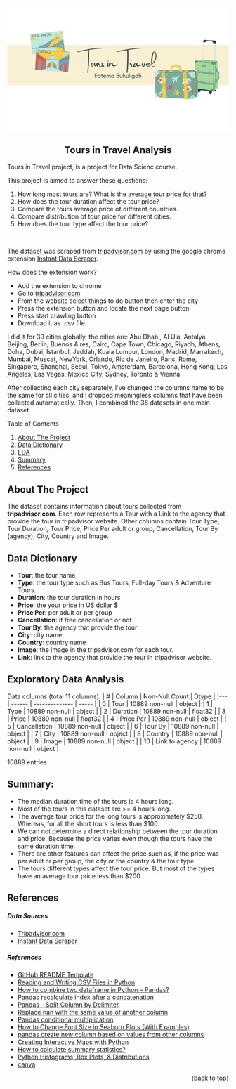 <div>
 <img src="2.png" alt="Tours & Attractions in Travel">
 <h2 align="center">Tours in Travel Analysis</h2>
 <p>Tours in Travel project, is a project for Data Scienc course.</p>
 <p>This project is aimed to answer these questions:
    <ol>
    <li> How long most tours are? What is the average tour price for that?</li>
    <li> How does the tour duration affect the tour price?</li>
    <li> Compare the tours average price of different countries.</li>
    <li> Compare distribution of tour price for different cities. </li>
    <li> How does the tour type affect the tour price? </li>
    </ol>
 </p>
    <br/>
 <p>The dataset was scraped from <a href='https://www.tripadvisor.com/'>tripadvisor.com</a> by using the google chrome extension <a href='https://chrome.google.com/webstore/detail/instant-data-scraper/ofaokhiedipichpaobibbnahnkdoiiah'>Instant Data Scraper</a>.</p>
    
 <p>How does the extension work?
 <ul>
    <li> Add the extension to chrome</li>
    <li> Go to <a href='https://www.tripadvisor.com/'>tripadvisor.com</a></li>
    <li> From the website select things to do button then enter the city</li>
    <li> Press the extension button and locate the next page button</li>
    <li> Press start crawling button</li>
    <li> Download it as .csv file</li>
 </ul>
 </p>
 <p>I did it for 39 cities globally, the cities are:
    Abu Dhabi, Al Ula, Antalya, Beijing, Berlin, Buenos Aires, Cairo, Cape Town, Chicago, Riyadh, Athens, Doha, Dubai, Istanbul, Jeddah, Kuala Lumpur, London, Madrid, Marrakech, Mumbai, Muscat, NewYork, Orlando, Rio de Janeiro, Paris, Rome, Singapore, Shanghai, Seoul, Tokyo, Amsterdam, Barcelona, Hong Kong, Los Angeles, Las Vegas, Mexico City, Sydney, Toronto & Vienna </p>
 <p> After collecting each city separately, I've changed the columns name to be the same for all cities, and I dropped meaningless columns that have been collected automatically. Then, I combined the 38 datasets in one main dataset. 
 </p>
</div>
 <!-- TABLE OF CONTENTS -->

  <summary>Table of Contents</summary>
  <ol>
    <li><a href="#about-the-project">About The Project</a></li>
    <li><a href="#data-dictionary">Data Dictionary</a></li>
    <li><a href="#exploratory-data-analysis">EDA</a></li>
    <li><a href="#Summary">Summary</a></li>
    <li><a href="#References">References</a></li>
  </ol>

## About The Project
The dataset contains information about tours collected from **tripadvisor.com**. 
Each row represents a Tour with a Link to the agency that provide the tour in tripadvisor website. Other columns contain Tour Type, Tour Duration, Tour Price, Price Per adult or group, Cancellation, Tour By (agency), City, Country and Image.


## Data Dictionary
- **Tour**: the tour name
- **Type**: the tour type such as Bus Tours, Full-day Tours & Adventure Tours...
- **Duration**: the tour duration in hours
- **Price**: the your price in US dollar $
- **Price Per**: per adult or per group
- **Cancellation**: if free cancellation or not
- **Tour By**: the agency that provide the tour
- **City**: city name
- **Country**: country name
- **Image**: the image in the tripadvisor.com for each tour.
- **Link**: link to the agency that provide the tour in tripadvisor website.

## Exploratory Data Analysis
Data columns (total 11 columns):
| #  | Column          | Non-Null Count  | Dtype   | 
|--- | ------          | --------------  | -----   |
| 0  | Tour            | 10889 non-null  | object  |
| 1  | Type            | 10889 non-null  | object  |
| 2  | Duration        | 10889 non-null  | float32 |
| 3  | Price           | 10889 non-null  | float32 |
| 4  | Price Per       | 10889 non-null  | object  |
| 5  | Cancellation    | 10889 non-null  | object  |
| 6  | Tour By         | 10889 non-null  | object  |
| 7  | City            | 10889 non-null  | object  |
| 8  | Country         | 10889 non-null  | object  |
| 9  | Image           | 10889 non-null  | object  |
| 10 | Link to agency  | 10889 non-null  | object  |

 10889 entries

## Summary:
- The median duration time of the tours is 4 hours long. 
- Most of the tours in this dataset are >= 4 hours long.
- The average tour price for the long tours is approximately $250. Whereas, for all the short tours is less than $100. 
- We can not determine a direct relationship between the tour duration and price. Because the price varies even though the tours have the same duration time. 
- There are other features can affect the price such as, if the price was per adult or per group, the city or the country & the tour type.
- The tours different types affect the tour price. But most of the types have an average tour price less than $200


 ## References

##### Data Sources
* [Tripadvisor.com](https://www.tripadvisor.com/)
* [Instant Data Scraper](https://chrome.google.com/webstore/detail/instant-data-scraper/ofaokhiedipichpaobibbnahnkdoiiah)

##### References
* [GitHub README Template](https://github.com/othneildrew/Best-README-Template)
* [Reading and Writing CSV Files in Python](https://www.learnbyexample.org/reading-and-writing-csv-files-in-python/)
* [How to combine two dataframe in Python – Pandas?](https://www.geeksforgeeks.org/how-to-combine-two-dataframe-in-python-pandas/#:~:text=Another%20way%20to%20combine%20DataFrames,join%20key(s)%E2%80%9D.)
* [Pandas recalculate index after a concatenation](https://stackoverflow.com/questions/35528119/pandas-recalculate-index-after-a-concatenation)
* [Pandas – Split Column by Delimiter](https://datascienceparichay.com/article/pandas-split-column-by-delimiter/#:~:text=Split%20column%20by%20delimiter%20into,True%20to%20the%20expand%20parameter.)
* [Replace nan with the same value of another column](https://stackoverflow.com/questions/29177498/python-pandas-replace-nan-in-one-column-with-value-from-corresponding-row-of-sec)
* [Pandas conditional multiplication](https://stackoverflow.com/questions/34803670/pandas-conditional-multiplication)
* [How to Change Font Size in Seaborn Plots (With Examples)](https://www.statology.org/seaborn-font-size/)
* [pandas create new column based on values from other columns](https://stackoverflow.com/questions/26886653/pandas-create-new-column-based-on-values-from-other-columns-apply-a-function-o)
* [Creating Interactive Maps with Python](https://www.youtube.com/watch?v=FdqDgoG-SFM&ab_channel=Auth0)
* [How to calculate summary statistics?](https://pandas.pydata.org/docs/getting_started/intro_tutorials/06_calculate_statistics.html)
* [Python Histograms, Box Plots, & Distributions](https://mode.com/python-tutorial/python-histograms-boxplots-and-distributions/)
* [canva](https://www.canva.com/)
<p align="right">(<a href="#top">back to top</a>)</p>